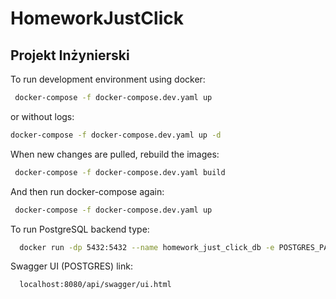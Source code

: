 # HomeworkJustClick

## Projekt Inżynierski
To run development environment using docker:
```bash
 docker-compose -f docker-compose.dev.yaml up
 ```
 or without logs:
 ```bash
 docker-compose -f docker-compose.dev.yaml up -d
 ```
When new changes are pulled, rebuild the images:
```bash
 docker-compose -f docker-compose.dev.yaml build
 ```
And then run docker-compose again:
```bash
 docker-compose -f docker-compose.dev.yaml up 
 ```
To run PostgreSQL backend type:
```bash
  docker run -dp 5432:5432 --name homework_just_click_db -e POSTGRES_PASSWORD=123 -d postgres
```

Swagger UI (POSTGRES) link:
```bash
  localhost:8080/api/swagger/ui.html
```